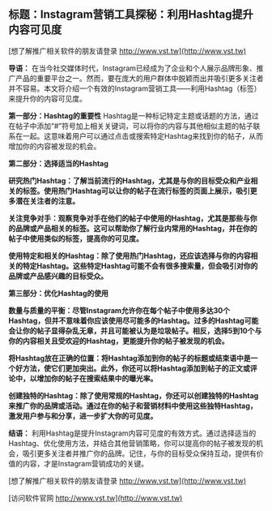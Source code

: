 ## **标题：Instagram营销工具探秘：利用Hashtag提升内容可见度**

[想了解推广相关软件的朋友请登录 http://www.vst.tw](http://www.vst.tw)

**导语：**
在当今社交媒体时代，Instagram已经成为了企业和个人展示品牌形象、推广产品的重要平台之一。然而，要在庞大的用户群体中脱颖而出并吸引更多关注者并不容易。本文将介绍一个有效的Instagram营销工具——利用Hashtag（标签）来提升你的内容可见度。

**第一部分：Hashtag的重要性**
Hashtag是一种标记特定主题或话题的方法，通过在帖子中添加“#”符号加上相关关键词，可以将你的内容与其他相似主题的帖子联系在一起。这意味着用户可以通过点击或搜索特定Hashtag来找到你的帖子，从而增加你的内容被发现的机会。

**第二部分：选择适当的Hashtag**

**研究热门Hashtag：了解当前流行的Hashtag，尤其是与你的目标受众和产业相关的标签。使用热门Hashtag可以让你的帖子在流行标签的页面上展示，吸引更多潜在关注者的注意。**

**关注竞争对手：观察竞争对手在他们的帖子中使用的Hashtag，尤其是那些与你的品牌或产品相关的标签。这可以帮助你了解行业内常用的Hashtag，并在你的帖子中使用类似的标签，提高你的可见度。**

**使用特定和相关的Hashtag：除了使用热门Hashtag，还应该选择与你的内容相关的特定Hashtag。这些特定Hashtag可能不会有很多搜索量，但会吸引对你的品牌或产品感兴趣的目标受众。**

**第三部分：优化Hashtag的使用**

**数量与质量的平衡：尽管Instagram允许你在每个帖子中使用多达30个Hashtag，但并不意味着你应该使用尽可能多的Hashtag。过多的Hashtag可能会让你的帖子显得杂乱无章，并且可能被认为是垃圾帖子。相反，选择5到10个与你的内容相关且受欢迎的Hashtag，更能提升你的帖子被发现的机会。**

**将Hashtag放在正确的位置：将Hashtag添加到你的帖子的标题或结束语中是一个好方法，使它们更加突出。此外，你还可以将Hashtag添加到帖子的正文或评论中，以增加你的帖子在搜索结果中的曝光率。**

**创建独特的Hashtag：除了使用常规的Hashtag，你还可以创建独特的Hashtag来推广你的品牌或活动。通过在你的帖子和营销材料中使用这些独特Hashtag，激发用户参与和分享，进一步扩大你的可见度。**

**结语：**
利用Hashtag是提升Instagram内容可见度的有效方式。通过选择适当的Hashtag、优化使用方法，并结合其他营销策略，你可以提高你的帖子被发现的机会，吸引更多关注者并推广你的品牌。记住，与你的目标受众保持互动，提供有价值的内容，才是Instagram营销成功的关键。

[想了解推广相关软件的朋友请登录 http://www.vst.tw](http://www.vst.tw)


[访问软件官网 http://www.vst.tw](http://www.vst.tw)

